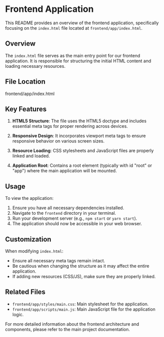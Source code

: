 # Frontend Application

This README provides an overview of the frontend application, specifically focusing on the `index.html` file located at `frontend/app/index.html`.

## Overview

The `index.html` file serves as the main entry point for our frontend application. It is responsible for structuring the initial HTML content and loading necessary resources.

## File Location


frontend/app/index.html


## Key Features

1. **HTML5 Structure**: The file uses the HTML5 doctype and includes essential meta tags for proper rendering across devices.

2. **Responsive Design**: It incorporates viewport meta tags to ensure responsive behavior on various screen sizes.

3. **Resource Loading**: CSS stylesheets and JavaScript files are properly linked and loaded.

4. **Application Root**: Contains a root element (typically with id "root" or "app") where the main application will be mounted.

## Usage

To view the application:

1. Ensure you have all necessary dependencies installed.
2. Navigate to the `frontend` directory in your terminal.
3. Run your development server (e.g., `npm start` or `yarn start`).
4. The application should now be accessible in your web browser.

## Customization

When modifying `index.html`:

- Ensure all necessary meta tags remain intact.
- Be cautious when changing the structure as it may affect the entire application.
- If adding new resources (CSS/JS), make sure they are properly linked.

## Related Files

- `frontend/app/styles/main.css`: Main stylesheet for the application.
- `frontend/app/scripts/main.js`: Main JavaScript file for the application logic.

For more detailed information about the frontend architecture and components, please refer to the main project documentation.
